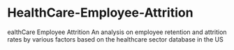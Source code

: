 # HealthCare-Employee-Attrition
ealthCare Employee Attrition  An analysis on employee retention and attrition rates by various factors based on the healthcare sector database in the US
